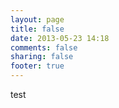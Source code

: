 ```yaml
---
layout: page
title: false
date: 2013-05-23 14:18
comments: false
sharing: false
footer: true
---
```

test

<script type="text/javascript">
alert(Modernizr.localstorage);
</script>